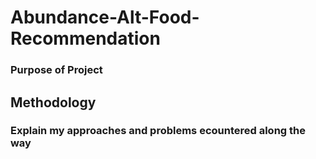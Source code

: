 # Abundance-Alt-Food-Recommendation

### Purpose of Project


## Methodology
### Explain my approaches and problems ecountered along the way
